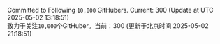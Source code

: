 Committed to Following `10,000` GitHubers. Current: <!-- FOLLOWING_COUNT -->300<!-- FOLLOWING_COUNT --> (Update at UTC <!-- LAST_UPDATED -->2025-05-02 13:18:51<!-- LAST_UPDATED -->)<br>
致力于关注`10,000`个GitHuber。当前：<!-- FOLLOWING_COUNT -->300<!-- FOLLOWING_COUNT --> (更新于北京时间 <!-- LAST_UPDATED_CST -->2025-05-02 21:18:51<!-- LAST_UPDATED_CST -->)
